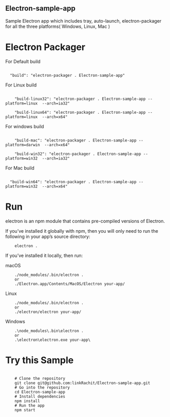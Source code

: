 ## Electron-sample-app

Sample Electron app which includes tray, auto-launch, electron-packager for all the three platforms( Windows, Linux, Mac )

# Electron Packager

For Default build
```console

  "build": "electron-packager . Electron-sample-app"

```

For Linux build
```console

    "build-linux32": "electron-packager . Electron-sample-app --platform=linux  --arch=ia32"

    "build-linux64": "electron-packager . Electron-sample-app --platform=linux  --arch=x64"

```
For windows build
```console

	"build-mac": "electron-packager . Electron-sample-app --platform=darwin  --arch=x64"

    "build-win32": "electron-packager . Electron-sample-app --platform=win32  --arch=ia32"

```
For Mac build
```console

  "build-win64": "electron-packager . Electron-sample-app --platform=win32  --arch=x64"

```

# Run

electron is an npm module that contains pre-compiled versions of Electron.

If you’ve installed it globally with npm, then you will only need to run the following in your app’s source directory:

```console
	electron .
```

If you’ve installed it locally, then run:

macOS
```console
	./node_modules/.bin/electron .
	or
	./Electron.app/Contents/MacOS/Electron your-app/
```
Linux 
```console
	./node_modules/.bin/electron .
	or
	./electron/electron your-app/
```

Windows
```console
	.\node_modules\.bin\electron .
	or
	.\electron\electron.exe your-app\

```

# Try this Sample

```console

	# Clone the repository
	git clone git@github.com:linkRachit/Electron-sample-app.git
	# Go into the repository
	cd Electron-sample-app
	# Install dependencies
	npm install
	# Run the app
	npm start

```

